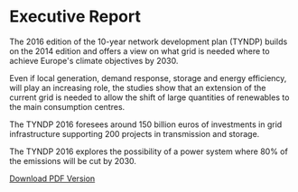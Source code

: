 # Executive Report

The 2016 edition of the 10-year network development plan (TYNDP) builds on the 2014 edition and offers a view on what grid is needed where to achieve Europe's climate objectives by 2030. 

Even if local generation, demand response, storage and energy efficiency, will play an increasing role, the studies show that an extension of the current grid is needed to allow the shift of large quantities of renewables to the main consumption centres. 

The TYNDP 2016 foresees around 150 billion euros of investments in grid infrastructure supporting 200 projects in transmission and storage. 

The TYNDP 2016 explores the possibility of a power system where 80% of the emissions will be cut by 2030. 

<a href="../../projects/Executive-report.pdf" target="_parent">Download PDF Version</a>